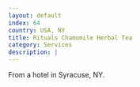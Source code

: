 ```yaml
---
layout: default
index: 64
country: USA, NY
title: Rituals Chamomile Herbal Tea
category: Services
description: |
---
```

From a hotel in Syracuse, NY.